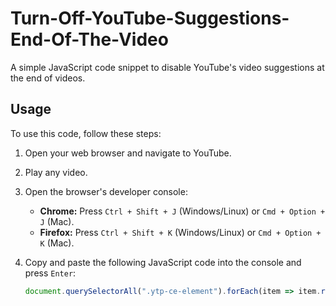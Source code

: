 # Turn-Off-YouTube-Suggestions-End-Of-The-Video

A simple JavaScript code snippet to disable YouTube's video suggestions at the end of videos.

## Usage

To use this code, follow these steps:

1. Open your web browser and navigate to YouTube.
2. Play any video.
3. Open the browser's developer console:
   - **Chrome:** Press `Ctrl + Shift + J` (Windows/Linux) or `Cmd + Option + J` (Mac).
   - **Firefox:** Press `Ctrl + Shift + K` (Windows/Linux) or `Cmd + Option + K` (Mac).
4. Copy and paste the following JavaScript code into the console and press `Enter`:

   ```javascript
   document.querySelectorAll(".ytp-ce-element").forEach(item => item.remove());
